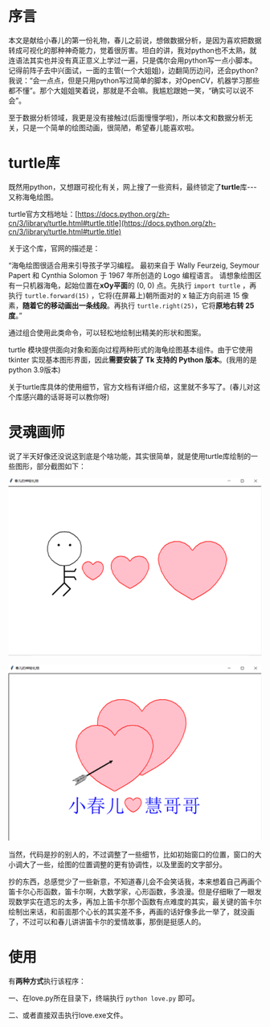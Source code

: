 # 序言

本文是献给小春儿的第一份礼物，春儿之前说，想做数据分析，是因为喜欢把数据转成可视化的那种神奇能力，觉着很厉害。坦白的讲，我对python也不太熟，就连语法其实也并没有真正意义上学过一遍，只是偶尔会用python写一点小脚本。 记得前阵子去中兴面试，一面的主管(一个大姐姐)，边翻简历边问，还会python? 我说：“会一点点，但是只用python写过简单的脚本，对OpenCV，机器学习那些都不懂”。那个大姐姐笑着说，那就是不会嘛。我尴尬跟她一笑，“确实可以说不会”。

至于数据分析领域，我更是没有接触过(后面慢慢学啦)，所以本文和数据分析无关，只是一个简单的绘图动画，很简陋，希望春儿能喜欢啦。

# turtle库

既然用python，又想跟可视化有关，网上搜了一些资料，最终锁定了**turtle**库---又称海龟绘图。

turtle官方文档地址：[https://docs.python.org/zh-cn/3/library/turtle.html#turtle.title](https://docs.python.org/zh-cn/3/library/turtle.html#turtle.title)

关于这个库，官网的描述是：

“海龟绘图很适合用来引导孩子学习编程。 最初来自于 Wally Feurzeig, Seymour Papert 和 Cynthia Solomon 于 1967 年所创造的 Logo 编程语言。 请想象绘图区有一只机器海龟，起始位置在**xOy平面**的 (0, 0) 点。先执行  `import turtle` ，再执行  `turtle.forward(15)` ，它将(在屏幕上)朝所面对的 x 轴正方向前进 15 像素，**随着它的移动画出一条线段**。再执行 `turtle.right(25)`，它将**原地右转 25 度**。”

通过组合使用此类命令，可以轻松地绘制出精美的形状和图案。

turtle 模块提供面向对象和面向过程两种形式的海龟绘图基本组件。由于它使用 tkinter 实现基本图形界面，因此**需要安装了 Tk 支持的 Python 版本**。(我用的是python 3.9版本)


关于turtle库具体的使用细节，官方文档有详细介绍，这里就不多写了。(春儿对这个库感兴趣的话哥哥可以教你呀)


# 灵魂画师

说了半天好像还没说这到底是个啥功能，其实很简单，就是使用turtle库绘制的一些图形，部分截图如下：

![1](1.png)


![2](2.png)


当然，代码是抄的别人的，不过调整了一些细节，比如初始窗口的位置，窗口的大小调大了一些，绘图的位置调整的更有协调性，以及里面的文字部分。

抄的东西，总感觉少了一些新意，不知道春儿会不会笑话我，本来想着自己再画个笛卡尔心形函数，笛卡尔啊，大数学家，心形函数，多浪漫。但是仔细瞅了一眼发现数学实在遗忘的太多，再加上笛卡尔那个函数有点难度的其实，最关键的笛卡尔绘制出来话，和前面那个心长的其实差不多，再画的话好像多此一举了，就没画了，不过可以和春儿讲讲笛卡尔的爱情故事，那倒是挺感人的。

# 使用

有**两种方式**执行该程序：

一、在love.py所在目录下，终端执行 `python love.py` 即可。

二、或者直接双击执行love.exe文件。